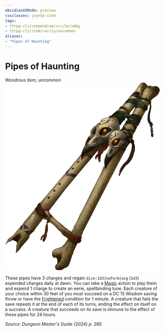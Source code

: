```yaml
---
obsidianUIMode: preview
cssclasses: json5e-item
tags:
- ttrpg-cli/compendium/src/5e/xdmg
- ttrpg-cli/item/rarity/uncommon
aliases: 
- "Pipes of Haunting"
---
```

# Pipes of Haunting
*Wondrous item, uncommon*  
![](3-Compendium/items/img/pipes-of-haunting.webp#right)


These pipes have 3 charges and regain `dice:1d3|noform|avg` (`1d3`) expended charges daily at dawn. You can take a [Magic](3-Compendium/rules/actions.md#Magic) action to play them and expend 1 charge to create an eerie, spellbinding tune. Each creature of your choice within 30 feet of you must succeed on a DC 15 Wisdom saving throw or have the [Frightened](3-Compendium/rules/conditions.md#Frightened) condition for 1 minute. A creature that fails the save repeats it at the end of each of its turns, ending the effect on itself on a success. A creature that succeeds on its save is immune to the effect of these pipes for 24 hours.

*Source: Dungeon Master's Guide (2024) p. 285*